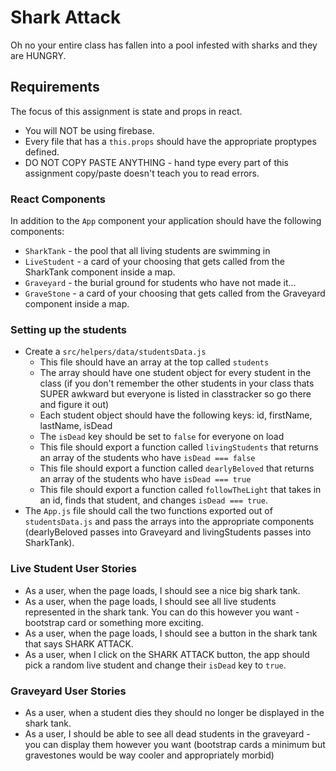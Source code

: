 # Shark Attack
Oh no your entire class has fallen into a pool infested with sharks and they are HUNGRY.

## Requirements
The focus of this assignment is state and props in react.
* You will NOT be using firebase.
* Every file that has a `this.props` should have the appropriate proptypes defined.
* DO NOT COPY PASTE ANYTHING - hand type every part of this assignment copy/paste doesn't teach you to read errors.

### React Components
In addition to the `App` component your application should have the following components:
* `SharkTank` - the pool that all living students are swimming in
* `LiveStudent` - a card of your choosing that gets called from the SharkTank component inside a map.
* `Graveyard` - the burial ground for students who have not made it...
* `GraveStone` - a card of your choosing that gets called from the Graveyard component inside a map.


### Setting up the students
* Create a `src/helpers/data/studentsData.js`
  *  This file should have an array at the top called `students`
  * The array should have one student object for every student in the class (if you don't remember the other students in your class thats SUPER awkward but everyone is listed in classtracker so go there and figure it out)
  * Each student object should have the following keys: id, firstName, lastName, isDead
  * The `isDead` key should be set to `false` for everyone on load
  * This file should export a function called `livingStudents` that returns an array of the students who have `isDead === false`
  * This file should export a function called `dearlyBeloved` that returns an array of the students who have `isDead === true`
  * This file should export a function called `followTheLight` that takes in an id, finds that student, and changes `isDead === true`.
* The `App.js` file should call the two functions exported out of `studentsData.js` and pass the arrays into the appropriate components (dearlyBeloved passes into Graveyard and livingStudents passes into SharkTank).

### Live Student User Stories
* As a user, when the page loads, I should see a nice big shark tank.
* As a user, when the page loads, I should see all live students represented in the shark tank.  You can do this however you want - bootstrap card or something more exciting.
* As a user, when the page loads, I should see a button in the shark tank that says SHARK ATTACK.
* As a user, when I click on the SHARK ATTACK button, the app should pick a random live student and change their `isDead` key to `true`.

### Graveyard User Stories
* As a user, when a student dies they should no longer be displayed in the shark tank.
* As a user, I should be able to see all dead students in the graveyard - you can display them however you want (bootstrap cards a minimum but gravestones would be way cooler and appropriately morbid)